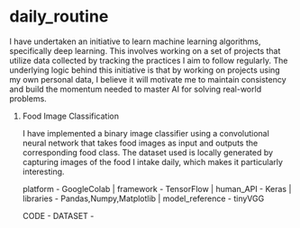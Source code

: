 # daily_routine
I have undertaken an initiative to learn machine learning algorithms, specifically deep learning. This involves working on a set of projects that utilize data collected by tracking the practices I aim to follow regularly. The underlying logic behind this initiative is that by working on projects using my own personal data, I believe it will motivate me to maintain consistency and build the momentum needed to master AI for solving real-world problems.

1. Food Image Classification
   
   I have implemented a binary image classifier using a convolutional neural network 
   that takes food images as input and outputs the corresponding food class.
   The dataset used is locally generated by capturing images of the food I intake 
   daily, which makes it particularly interesting.
   
   platform - GoogleColab | framework - TensorFlow | human_API - Keras | libraries -
   Pandas,Numpy,Matplotlib | model_reference - tinyVGG

   CODE -
   DATASET - 
